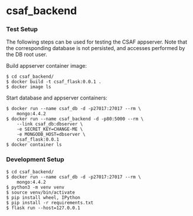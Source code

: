 # csaf_backend
### Test Setup
The following steps can be used for testing the CSAF appserver. Note that the corresponding database is not persisted, and accesses performed by the DB root user.

Build appserver container image:
```
$ cd csaf_backend/
$ docker build -t csaf_flask:0.0.1 .
$ docker image ls
```
Start database and appserver containers:
```
$ docker run --name csaf_db -d -p27017:27017 --rm \
    mongo:4.4.2
$ docker run --name csaf_backend -d -p80:5000 --rm \
    --link csaf_db:dbserver \
    -e SECRET_KEY=CHANGE-ME \
    -e MONGODB_HOST=dbserver \
    csaf_flask:0.0.1
$ docker container ls
```
### Development Setup
```
$ cd csaf_backend/
$ docker run --name csaf_db -d -p27017:27017 --rm \
    mongo:4.4.2
$ python3 -m venv venv
$ source venv/bin/activate
$ pip install wheel, IPython
$ pip install -r requirements.txt
$ flask run --host=127.0.0.1
```
